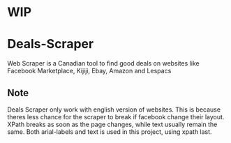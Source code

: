# WIP

# Deals-Scraper

Web Scraper is a Canadian tool to find good deals on websites like Facebook Marketplace, Kijiji, Ebay, Amazon and Lespacs

## Note

Deals Scraper only work with english version of websites. This is because theres less chance for the scraper to break if facebook change their layout. XPath breaks as soon as the page changes, while text usually remain the same. Both arial-labels and text is used in this project, using xpath last.
